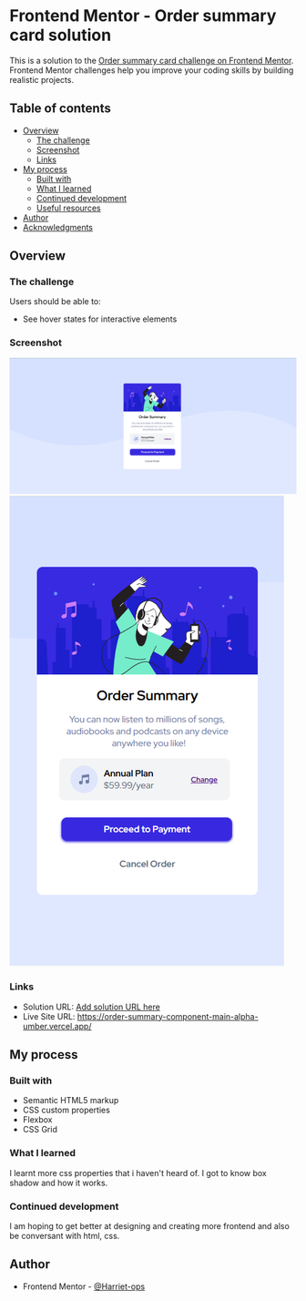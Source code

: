 # Frontend Mentor - Order summary card solution

This is a solution to the [Order summary card challenge on Frontend Mentor](https://www.frontendmentor.io/challenges/order-summary-component-QlPmajDUj). Frontend Mentor challenges help you improve your coding skills by building realistic projects. 

## Table of contents

- [Overview](#overview)
  - [The challenge](#the-challenge)
  - [Screenshot](#screenshot)
  - [Links](#links)
- [My process](#my-process)
  - [Built with](#built-with)
  - [What I learned](#what-i-learned)
  - [Continued development](#continued-development)
  - [Useful resources](#useful-resources)
- [Author](#author)
- [Acknowledgments](#acknowledgments)


## Overview

### The challenge

Users should be able to:

- See hover states for interactive elements

### Screenshot
![desktop](desktop-view.png)
![mobile-view](mobile-view.png)




### Links

- Solution URL: [Add solution URL here](https://your-solution-url.com)
- Live Site URL: https://order-summary-component-main-alpha-umber.vercel.app/

## My process

### Built with

- Semantic HTML5 markup
- CSS custom properties
- Flexbox
- CSS Grid



### What I learned
I learnt more css properties that i haven't heard of. I got to know box shadow and how it works.





### Continued development
I am hoping to get better at designing and creating more frontend and also be conversant with html, css.



## Author


- Frontend Mentor - [@Harriet-ops](https://www.frontendmentor.io/profile/Harriet-ops)

